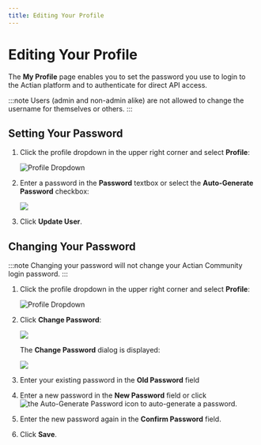 ```yaml
---
title: Editing Your Profile
---
```


# Editing Your Profile

The **My Profile** page enables you to set the password you use to login to the Actian platform and to authenticate for direct API access.

:::note
Users (admin and non-admin alike) are not allowed to change the username for themselves or others.
:::

## Setting Your Password

1. Click the profile dropdown in the upper right corner and select **Profile**:

   ![Profile Dropdown](/img/profile-dropdown.png)
1. Enter a password in the **Password** textbox or select the **Auto-Generate Password** checkbox:

   ![](/img/Password.png)
3. Click **Update User**.

## Changing Your Password

:::note
Changing your password will not change your Actian Community login password.
:::

1. Click the profile dropdown in the upper right corner and select **Profile**:

   ![Profile Dropdown](/img/profile-dropdown.png)
2. Click **Change Password**:

   ![](/img/Change-Password1.png)

   The **Change Password** dialog is displayed:
   
      ![](/img/Change-Password2.png)
3. Enter your existing password in the **Old Password** field
4. Enter a new password in the **New Password** field or click <img src="/img/icons/generate.png" className="icon" alt="the Auto-Generate Password icon"/> to auto-generate a password.
5. Enter the new password again in the **Confirm Password** field.
6. Click **Save**.